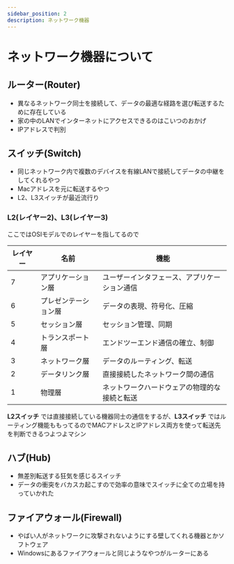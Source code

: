 ```yaml
---
sidebar_position: 2
description: ネットワーク機器
---
```


# ネットワーク機器について

## ルーター(Router)
- 異なるネットワーク同士を接続して、データの最適な経路を選び転送するために存在している
- 家の中のLANでインターネットにアクセスできるのはこいつのおかげ
- IPアドレスで判別
  
## スイッチ(Switch)
- 同じネットワーク内で複数のデバイスを有線LANで接続してデータの中継をしてくれるやつ
- Macアドレスを元に転送するやつ
- L2、L3スイッチが最近流行り

### L2(レイヤー2)、L3(レイヤー3)
ここではOSIモデルでのレイヤーを指してるので

| レイヤー | 名前                 | 機能                                           |
|---------|----------------------|------------------------------------------------|
| 7       | アプリケーション層   | ユーザーインタフェース、アプリケーション通信  |
| 6       | プレゼンテーション層 | データの表現、符号化、圧縮                     |
| 5       | セッション層         | セッション管理、同期                           |
| 4       | トランスポート層     | エンドツーエンド通信の確立、制御               |
| 3       | ネットワーク層       | データのルーティング、転送                     |
| 2       | データリンク層       | 直接接続したネットワーク間の通信               |
| 1       | 物理層               | ネットワークハードウェアの物理的な接続と転送   |

**L2スイッチ** では直接接続している機器同士の通信をするが、**L3スイッチ** ではルーティング機能ももってるのでMACアドレスとIPアドレス両方を使って転送先を判断できるつよつよマシン

## ハブ(Hub)
- 無差別転送する狂気を感じるスイッチ
- データの衝突をバカスカ起こすので効率の意味でスイッチに全ての立場を持っていかれた

## ファイアウォール(Firewall)
- やばい人がネットワークに攻撃されないようにする壁してくれる機器とかソフトウェア
- Windowsにあるファイアウォールと同じようなやつがルーターにある
